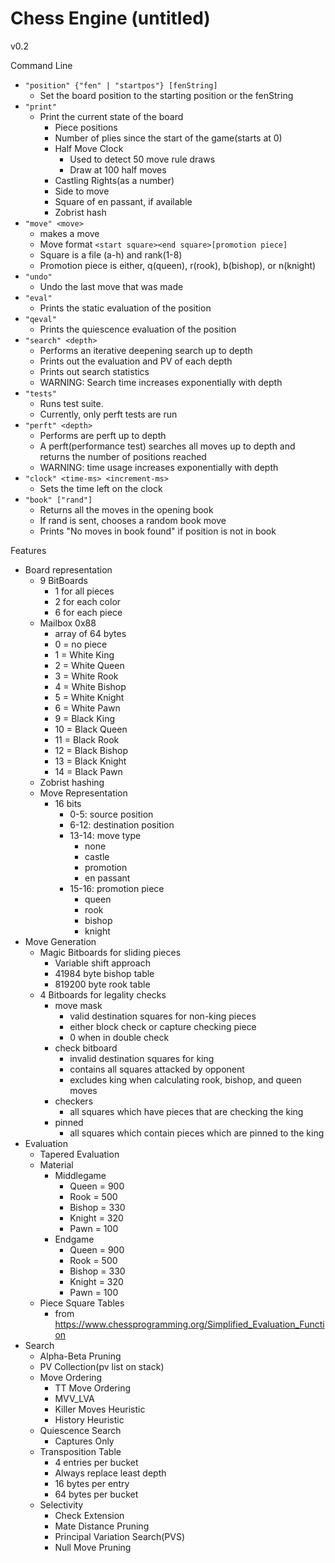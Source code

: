 # Chess Engine (untitled)

v0.2

Command Line
- `"position" {"fen" | "startpos"} [fenString]`
	- Set the board position to the starting position or the fenString
- `"print"`
	- Print the current state of the board
		- Piece positions
	    - Number of plies since the start of the game(starts at 0)
        - Half Move Clock
	    	- Used to detect 50 move rule draws
	        - Draw at 100 half moves
		- Castling Rights(as a number)
      	- Side to move
    	- Square of en passant, if available
	    - Zobrist hash
- `"move" <move>`
	- makes a move
    - Move format `<start square><end square>[promotion piece]`
	- Square is a file (a-h) and rank(1-8)
	- Promotion piece is either, q(queen), r(rook), b(bishop), or n(knight)
- `"undo"`
	- Undo the last move that was made
- `"eval"`
	- Prints the static evaluation of the position
- `"qeval"`
	- Prints the quiescence evaluation of the position
- `"search" <depth>`
	- Performs an iterative deepening search up to depth
	- Prints out the evaluation and PV of each depth
	- Prints out search statistics
    - WARNING: Search time increases exponentially with depth
- `"tests"`
	- Runs test suite.
    - Currently, only perft tests are run
- `"perft" <depth>`
	- Performs are perft up to depth
    - A perft(performance test) searches all moves up to depth and returns the number of positions reached
    - WARNING: time usage increases exponentially with depth
- `"clock" <time-ms> <increment-ms>`
	- Sets the time left on the clock
- `"book" ["rand"]`
	- Returns all the moves in the opening book
	- If rand is sent, chooses a random book move
    - Prints "No moves in book found" if position is not in book

Features
- Board representation
    - 9 BitBoards
        - 1 for all pieces
        - 2 for each color
        - 6 for each piece
    - Mailbox 0x88
        - array of 64 bytes
        - 0 = no piece
        - 1 = White King
        - 2 = White Queen
        - 3 = White Rook
        - 4 = White Bishop
        - 5 = White Knight
        - 6 = White Pawn
        - 9 = Black King
        - 10 = Black Queen
        - 11 = Black Rook
        - 12 = Black Bishop
        - 13 = Black Knight
        - 14 = Black Pawn
    - Zobrist hashing
    - Move Representation
	    - 16 bits
	        - 0-5: source position
            - 6-12: destination position
            - 13-14: move type
	            - none
                - castle
                - promotion
                - en passant
            - 15-16: promotion piece
	            - queen
                - rook
                - bishop
                - knight
- Move Generation
	- Magic Bitboards for sliding pieces
	    - Variable shift approach
        - 41984 byte bishop table
        - 819200 byte rook table
    - 4 Bitboards for legality checks
	    - move mask
	        - valid destination squares for non-king pieces
            - either block check or capture checking piece
            - 0 when in double check
        - check bitboard
	        - invalid destination squares for king
            - contains all squares attacked by opponent
            - excludes king when calculating rook, bishop, and queen moves
        - checkers
	        - all squares which have pieces that are checking the king
        - pinned
	        - all squares which contain pieces which are pinned to the king
- Evaluation
	- Tapered Evaluation
    - Material
	    - Middlegame
	        - Queen = 900
	        - Rook = 500
	        - Bishop = 330
	        - Knight = 320
	        - Pawn = 100
	    - Endgame
	        - Queen = 900
            - Rook = 500
            - Bishop = 330
            - Knight = 320
            - Pawn = 100
    - Piece Square Tables 
	    - from https://www.chessprogramming.org/Simplified_Evaluation_Function
- Search
  	- Alpha-Beta Pruning
    - PV Collection(pv list on stack)
    - Move Ordering
	    - TT Move Ordering
	    - MVV_LVA
        - Killer Moves Heuristic
        - History Heuristic
    - Quiescence Search
	    - Captures Only
    - Transposition Table
	    - 4 entries per bucket
        - Always replace least depth
        - 16 bytes per entry
        - 64 bytes per bucket
    - Selectivity
	    - Check Extension
		- Mate Distance Pruning
	    - Principal Variation Search(PVS)
        - Null Move Pruning